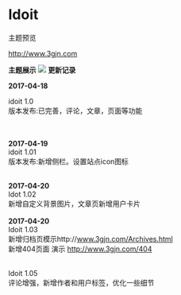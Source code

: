 # Idoit

主题预览

http://www.3gjn.com

**主题展示**
<img src="http://notend.b0.upaiyun.com/usr/uploads/2017/04/358748876.jpg"/>
**更新记录**

<b>2017-04-18</b>

idoit 1.0  <br>版本发布:已完善，评论，文章，页面等功能

<br><br>
<b>2017-04-19</b>
<br>
idoit 1.01   <br>版本发布:新增侧栏。设置站点icon图标
<br><br>

<b>2017-04-20</b>
<br>
Idot 1.02   <br> 新增自定义背景图片，文章页新增用户卡片
<br>
<br>
<b>2017-04-20</b>
<br>
Idoit 1.03
</br>
新增归档页模示http://www.3gjn.com/Archives.html
<br>
新增404页面 演示 http://www.3gjn.com/404
<br>

<br>
Idoit 1.05
</br>
评论增强，新增作者和用户标签，优化一些细节

